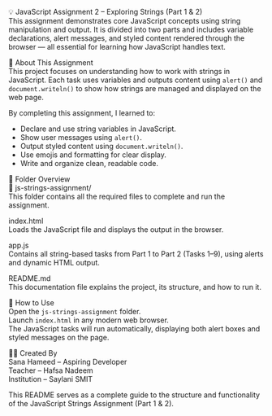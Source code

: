 💡 JavaScript Assignment 2 – Exploring Strings (Part 1 & 2)  
This assignment demonstrates core JavaScript concepts using string manipulation and output. It is divided into two parts and includes variable declarations, alert messages, and styled content rendered through the browser — all essential for learning how JavaScript handles text.

📝 About This Assignment  
This project focuses on understanding how to work with strings in JavaScript. Each task uses variables and outputs content using `alert()` and `document.writeln()` to show how strings are managed and displayed on the web page.

By completing this assignment, I learned to:

- Declare and use string variables in JavaScript.  
- Show user messages using `alert()`.  
- Output styled content using `document.writeln()`.  
- Use emojis and formatting for clear display.  
- Write and organize clean, readable code.

📁 Folder Overview  
🔹 js-strings-assignment/  
This folder contains all the required files to complete and run the assignment.

index.html  
Loads the JavaScript file and displays the output in the browser.

app.js  
Contains all string-based tasks from Part 1 to Part 2 (Tasks 1–9), using alerts and dynamic HTML output.

README.md  
This documentation file explains the project, its structure, and how to run it.

🚀 How to Use  
Open the `js-strings-assignment` folder.  
Launch `index.html` in any modern web browser.  
The JavaScript tasks will run automatically, displaying both alert boxes and styled messages on the page.

👩‍💻 Created By  
Sana Hameed – Aspiring Developer  
Teacher – Hafsa Nadeem  
Institution – Saylani SMIT

This README serves as a complete guide to the structure and functionality of the JavaScript Strings Assignment (Part 1 & 2).

